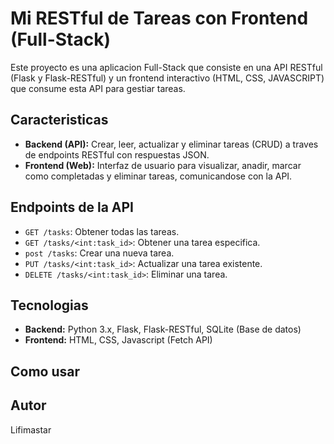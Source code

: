 # Mi RESTful de Tareas con Frontend (Full-Stack)

Este proyecto es una aplicacion Full-Stack que consiste en una API RESTful (Flask y Flask-RESTful) y un frontend interactivo (HTML, CSS, JAVASCRIPT) que consume esta API para gestiar tareas.

## Caracteristicas
- **Backend (API):** Crear, leer, actualizar y eliminar tareas (CRUD) a traves de endpoints RESTful con respuestas JSON.
- **Frontend (Web):** Interfaz de usuario para visualizar, anadir, marcar como completadas y eliminar tareas, comunicandose con la API.

## Endpoints de la API
- `GET /tasks`: Obtener todas las tareas.
- `GET /tasks/<int:task_id>`: Obtener una tarea especifica.
- `post /tasks`: Crear una nueva tarea.
- `PUT /tasks/<int:task_id>`: Actualizar una tarea existente.
- `DELETE /tasks/<int:task_id>`: Eliminar una tarea.

## Tecnologias
- **Backend:** Python 3.x, Flask, Flask-RESTful, SQLite (Base de datos)
- **Frontend:** HTML, CSS, Javascript (Fetch API)

## Como usar

## Autor
Lifimastar